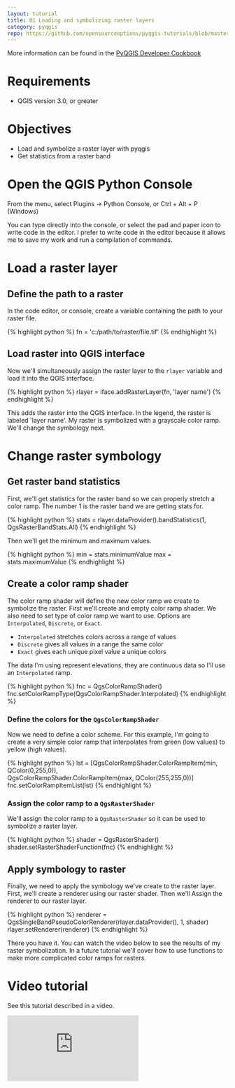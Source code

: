 ```yaml
---
layout: tutorial
title: 01 Loading and symbolizing raster layers
category: pyqgis
repo: https://github.com/opensourceoptions/pyqgis-tutorials/blob/master/01_load-symbolize-rasters.py
---
```


More information can be found in the [PyQGIS Developer Cookbook](https://docs.qgis.org/testing/en/docs/pyqgis_developer_cookbook/)

# Requirements
- QGIS version 3.0, or greater

# Objectives
- Load and symbolize a raster layer with pyqgis
- Get statistics from a raster band

# Open the QGIS Python Console
From the menu, select Plugins -> Python Console, or Ctrl + Alt + P (Windows)

You can type directly into the console, or select the pad and paper icon to
write code in the editor. I prefer to write code in the editor because
it allows me to save my work and run a compilation of commands.

# Load a raster layer

## Define the path to a raster
In the code editor, or console, create a variable containing the path to your
raster file.

{% highlight python %}
fn = 'c:/path/to/raster/file.tif'
{% endhighlight %}

## Load raster into QGIS interface
Now we'll simultaneously assign the raster layer to the `rlayer` variable and
load it into the QGIS interface.

{% highlight python %}
rlayer = iface.addRasterLayer(fn, 'layer name')
{% endhighlight %}

This adds the raster into the QGIS interface. In the legend, the raster is
labeled 'layer name'. My raster is symbolized with a grayscale color ramp.
We'll change the symbology next.

# Change raster symbology

## Get raster band statistics
First, we'll get statistics for the raster band so we can properly stretch
a color ramp. The number 1 is the raster band we are getting stats for.

{% highlight python %}
stats = rlayer.dataProvider().bandStatistics(1, QgsRasterBandStats.All)
{% endhighlight %}

Then we'll get the minimum and maximum values.

{% highlight python %}
min = stats.minimumValue
max = stats.maximumValue
{% endhighlight %}

## Create a color ramp shader
The color ramp shader will define the new color ramp we create to symbolize
the raster. First we'll create and empty color ramp shader. We also need to set
type of color ramp we want to use. Options are `Interpolated`, `Discrete`, or
`Exact`.

- `Interpolated` stretches colors across a range of values
- `Discrete` gives all values in a range the same color
- `Exact` gives each unique pixel value a unique colors

The data I'm using represent elevations, they are continuous data so I'll use
an `Interpolated` ramp.

{% highlight python %}
fnc = QgsColorRampShader()
fnc.setColorRampType(QgsColorRampShader.Interpolated)
{% endhighlight %}

### Define the colors for the `QgsColorRampShader`
Now we need to define a color scheme. For this example,
I'm going to create a very simple color ramp that interpolates from green
(low values) to yellow (high values).

{% highlight python %}
lst = [QgsColorRampShader.ColorRampItem(min, QColor(0,255,0)),\
  QgsColorRampShader.ColorRampItem(max, QColor(255,255,0))]
fnc.setColorRampItemList(lst)
{% endhighlight %}

### Assign the color ramp to a `QgsRasterShader`
We'll assign the color ramp to a `QgsRasterShader` so it can be used to
symbolize a raster layer.

{% highlight python %}
shader = QgsRasterShader()
shader.setRasterShaderFunction(fnc)
{% endhighlight %}

## Apply symbology to raster
Finally, we need to apply the symbology we've create to the raster layer.
First, we'll create a renderer using our raster shader. Then we'll Assign
the renderer to our raster layer.

{% highlight python %}
renderer = QgsSingleBandPseudoColorRenderer(rlayer.dataProvider(), 1, shader)
rlayer.setRenderer(renderer)
{% endhighlight %}

There you have it. You can watch the video below to see the results of my
raster symbolization. In a future tutorial we'll cover how to use functions to
make more complicated color ramps for rasters.

# Video tutorial
See this tutorial described in a video.

<div class="intrinsic-container intrinsic-container-ws"><iframe src="https://www.youtube.com/embed/W5_3H2UWYms" frameborder="0" allowfullscreen></iframe></div>
